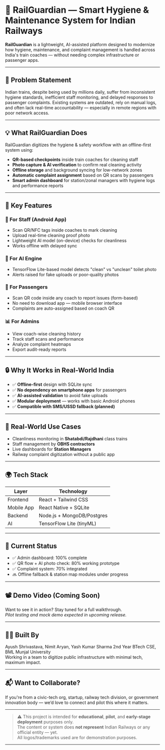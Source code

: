# 🚆 RailGuardian — Smart Hygiene & Maintenance System for Indian Railways

**RailGuardian** is a lightweight, AI-assisted platform designed to modernize how hygiene, maintenance, and complaint management is handled across India's train coaches — without needing complex infrastructure or passenger apps.

---

## 🧠 Problem Statement

Indian trains, despite being used by millions daily, suffer from inconsistent hygiene standards, inefficient staff monitoring, and delayed responses to passenger complaints. Existing systems are outdated, rely on manual logs, and often lack real-time accountability — especially in remote regions with poor network access.

---

## 💡 What RailGuardian Does

RailGuardian digitizes the hygiene & safety workflow with an offline-first system using:

- **QR-based checkpoints** inside train coaches for cleaning staff
- **Photo capture & AI verification** to confirm real cleaning activity
- **Offline storage** and background syncing for low-network zones
- **Automatic complaint assignment** based on QR scans by passengers
- **Smart admin dashboard** for station/zonal managers with hygiene logs and performance reports

---

## 🔧 Key Features

### 🧹 For Staff (Android App)
- Scan QR/NFC tags inside coaches to mark cleaning
- Upload real-time cleaning proof photo
- Lightweight AI model (on-device) checks for cleanliness
- Works offline with delayed sync

### 🤖 For AI Engine
- TensorFlow Lite-based model detects "clean" vs "unclean" toilet photo
- Alerts raised for fake uploads or poor-quality photos

### 🧾 For Passengers
- Scan QR code inside any coach to report issues (form-based)
- No need to download app — mobile browser interface
- Complaints are auto-assigned based on coach QR

### 📊 For Admins
- View coach-wise cleaning history
- Track staff scans and performance
- Analyze complaint heatmaps
- Export audit-ready reports

---

## 🔒 Why It Works in Real-World India

- ✅ **Offline-first** design with SQLite sync
- ✅ **No dependency on smartphone apps** for passengers
- ✅ **AI-assisted validation** to avoid fake uploads
- ✅ **Modular deployment** — works with basic Android phones
- ✅ **Compatible with SMS/USSD fallback (planned)**

---

## 🎯 Real-World Use Cases

- Cleanliness monitoring in **Shatabdi/Rajdhani** class trains
- Staff management by **OBHS contractors**
- Live dashboards for **Station Managers**
- Railway complaint digitization without a public app

---

## 🌍 Tech Stack

| Layer      | Technology                  |
|------------|-----------------------------|
| Frontend   | React + Tailwind CSS        |
| Mobile App | React Native + SQLite       |
| Backend    | Node.js + MongoDB/Postgres  |
| AI         | TensorFlow Lite (tinyML)    |

---

## 🚧 Current Status

- ✅ Admin dashboard: 100% complete
- ✅ QR flow + AI photo check: 80% working prototype
- ✅ Complaint system: 70% integrated
- 🔜 Offline fallback & station map modules under progress

---

## 📽️ Demo Video (Coming Soon)

Want to see it in action? Stay tuned for a full walkthrough.  
*Pilot testing and mock demo expected in upcoming release.*

---

## 🙋‍♂️ Built By

Ayush Shrivastava, 
Nimit Aryan,
Yash Kumar Sharma
2nd Year BTech CSE, BML Munjal University  
Working in a team to digitize public infrastructure with minimal tech, maximum impact.

---

## 📬 Want to Collaborate?

If you're from a civic-tech org, startup, railway tech division, or government innovation body — we’d love to connect and pilot this where it matters.

---

> ⚠️ This project is intended for **educational**, **pilot**, and **early-stage deployment** purposes only.  
> The content or system does **not represent** Indian Railways or any official entity — yet.  
> All logos/trademarks used are for demonstration purposes.

---
